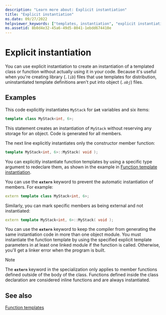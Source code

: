 ```yaml
---
description: "Learn more about: Explicit instantiation"
title: "Explicit instantiation"
ms.date: 09/27/2022
helpviewer_keywords: ["templates, instantiation", "explicit instantiation", "instantiation, explicit"]
ms.assetid: 8b0d4e32-45a6-49d5-8041-1ebdd674410e
---
```

# Explicit instantiation

You can use explicit instantiation to create an instantiation of a templated class or function without actually using it in your code. Because it's useful when you're creating library (*`.lib`*) files that use templates for distribution, uninstantiated template definitions aren't put into object (*`.obj`*) files.

## Examples

This code explicitly instantiates `MyStack` for **`int`** variables and six items:

```cpp
template class MyStack<int, 6>;
```

This statement creates an instantiation of `MyStack` without reserving any storage for an object. Code is generated for all members.

The next line explicitly instantiates only the constructor member function:

```cpp
template MyStack<int, 6>::MyStack( void );
```

You can explicitly instantiate function templates by using a specific type argument to redeclare them, as shown in the example in [Function template instantiation](../cpp/function-template-instantiation.md).

You can use the **`extern`** keyword to prevent the automatic instantiation of members. For example:

```cpp
extern template class MyStack<int, 6>;
```

Similarly, you can mark specific members as being external and not instantiated:

```cpp
extern template MyStack<int, 6>::MyStack( void );
```

You can use the **`extern`** keyword to keep the compiler from generating the same instantiation code in more than one object module. You must instantiate the function template by using the specified explicit template parameters in at least one linked module if the function is called. Otherwise, you'll get a linker error when the program is built.

> [!NOTE]
> The **`extern`** keyword in the specialization only applies to member functions defined outside of the body of the class. Functions defined inside the class declaration are considered inline functions and are always instantiated.

## See also

[Function templates](../cpp/function-templates.md)
